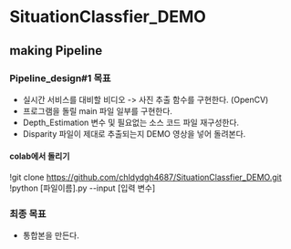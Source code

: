# SituationClassfier_DEMO

## making Pipeline

### Pipeline_design#1 목표
- 실시간 서비스를 대비할 비디오 -> 사진 추출 함수를 구현한다.  (OpenCV) 
- 프로그램을 돌릴 main 파일 일부를 구현한다.
- Depth_Estimation 변수 및 필요없는 소스 코드 파일 재구성한다.
- Disparity 파일이 제대로 추출되는지 DEMO 영상을 넣어 돌려본다. 

#### colab에서 돌리기
!git clone https://github.com/chldydgh4687/SituationClassfier_DEMO.git
!python [파일이름].py --input [입력 변수]

### 최종 목표
- 통합본을 만든다.

